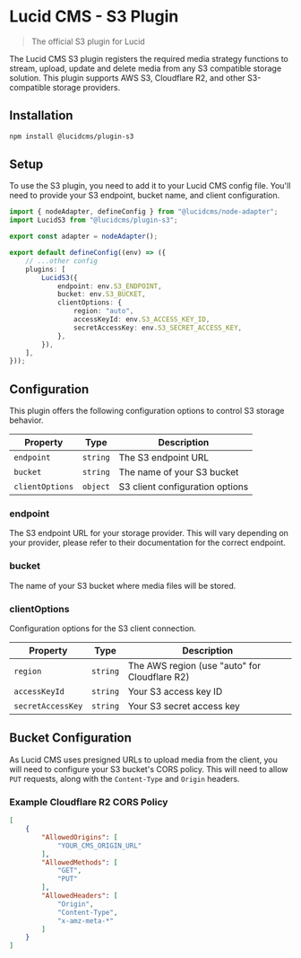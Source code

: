# Lucid CMS - S3 Plugin

> The official S3 plugin for Lucid

The Lucid CMS S3 plugin registers the required media strategy functions to stream, upload, update and delete media from any S3 compatible storage solution. This plugin supports AWS S3, Cloudflare R2, and other S3-compatible storage providers.

## Installation

```bash
npm install @lucidcms/plugin-s3
```

## Setup

To use the S3 plugin, you need to add it to your Lucid CMS config file. You'll need to provide your S3 endpoint, bucket name, and client configuration.

```typescript
import { nodeAdapter, defineConfig } from "@lucidcms/node-adapter";
import LucidS3 from "@lucidcms/plugin-s3";

export const adapter = nodeAdapter();

export default defineConfig((env) => ({
    // ...other config
    plugins: [
        LucidS3({
            endpoint: env.S3_ENDPOINT,
            bucket: env.S3_BUCKET,
            clientOptions: {
                region: "auto",
                accessKeyId: env.S3_ACCESS_KEY_ID,
                secretAccessKey: env.S3_SECRET_ACCESS_KEY,
            },
        }),
    ],
}));
```

## Configuration

This plugin offers the following configuration options to control S3 storage behavior.

| Property | Type | Description |
|----------|------|-------------|
| `endpoint` | `string` | The S3 endpoint URL |
| `bucket` | `string` | The name of your S3 bucket |
| `clientOptions` | `object` | S3 client configuration options |

### endpoint

The S3 endpoint URL for your storage provider. This will vary depending on your provider, please refer to their documentation for the correct endpoint.

### bucket

The name of your S3 bucket where media files will be stored.

### clientOptions

Configuration options for the S3 client connection.

| Property | Type | Description |
|----------|------|-------------|
| `region` | `string` | The AWS region (use "auto" for Cloudflare R2) |
| `accessKeyId` | `string` | Your S3 access key ID |
| `secretAccessKey` | `string` | Your S3 secret access key |

## Bucket Configuration

As Lucid CMS uses presigned URLs to upload media from the client, you will need to configure your S3 bucket's CORS policy. This will need to allow `PUT` requests, along with the `Content-Type` and `Origin` headers.

### Example Cloudflare R2 CORS Policy

```json
[
    {
        "AllowedOrigins": [
            "YOUR_CMS_ORIGIN_URL"
        ],
        "AllowedMethods": [
            "GET",
            "PUT"
        ],
        "AllowedHeaders": [
            "Origin",
            "Content-Type",
            "x-amz-meta-*"
        ]
    }
]
```